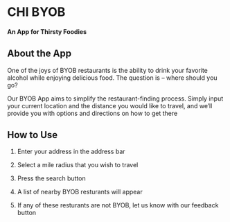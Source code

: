 # CHI BYOB
#### An App for Thirsty Foodies

## About the App

One of the joys of BYOB restaurants is the ability to drink your favorite alcohol while enjoying delicious food. The question is – where should you go? 

Our BYOB App aims to simplify the restaurant-finding process. Simply input your current location and the distance you would like to travel, and we’ll provide you with options and directions on how to get there

## How to Use

1. Enter your address in the address bar

2. Select a mile radius that you wish to travel

3. Press the search button

4. A list of nearby BYOB resturants will appear

5. If any of these resturants are not BYOB, let us know with our feedback button

